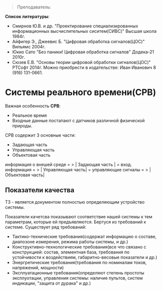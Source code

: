 > Преподаватель: 

**Список литературы**: 
- Смирнов Ю.В. и др. "Проектирование специализированных информационных высчислительных сиситем(СИВС)" Высшая школа 1984г.
- Айфигер Э., Джеевис Б. "Цифровая обработка сигналов(ЦОС)" Вильямс 2004г.
- Юкио Сато "Без паники! Цифровая обработка сигналов" Додека-21 2010г.
- Сюзев Е.В. "Основы теории цифровой обработки сигналов(ЦОС)" РТСофт 2014г. Можно приобрести в издательстве: Иван Иванович 8 (916) 131-0661.


# Системы реального времени(СРВ)

Важная особенность **СРВ**:
- Реальное время
- Входные данные постапают с датчиков различной физической природы.

СРВ содержит 3 основные части:
- Задающая часть
- Управляющая часть
- Объектовая часть

информация о внешей среде = > | Задающая часть | = вход. информация = > | Управляющая часть| = управляющие сигналы = > | Объектовая часть| 

## Показатели качества

ТЗ - является документом полностью определяющим устройство системы.

Показатели качетсва показывают соответствие нашей системы к тем параметрам, которые ей предъявляются. Бертуся из требований к системе. Существует ряд требований:
- Тактико-технические требования(содержат информацию о составе, диапозоне измерения, режима работы системы, и др.)
- Конструктивно-технологические требования(все что связано с конструкцией: состав, элементная база, требования по устойчивости к воздействиям, габаритно-весовые показатели и др.)
- Энергретические требования(требования по номиналам токов, напряжений, мощности)
- Эксплуатационные требования(определяют степень простоты эксплуотации, управления системы: наличие пультов, систем индикации, "защита от дурака" и др.)